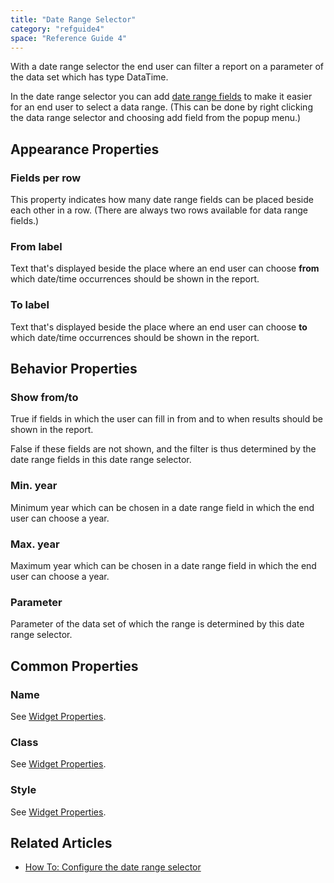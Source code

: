 ```yaml
---
title: "Date Range Selector"
category: "refguide4"
space: "Reference Guide 4"
---
```

With a date range selector the end user can filter a report on a parameter of the data set which has type DataTime.

In the date range selector you can add [date range fields](https://world.mendix.com/display/refguide3/Date+Range+Field) to make it easier for an end user to select a data range. (This can be done by right clicking the data range selector and choosing add field from the popup menu.)

## Appearance Properties

### Fields per row

This property indicates how many date range fields can be placed beside each other in a row. (There are always two rows available for data range fields.)

### From label

Text that's displayed beside the place where an end user can choose **from** which date/time occurrences should be shown in the report.

### To label

Text that's displayed beside the place where an end user can choose **to** which date/time occurrences should be shown in the report.

## Behavior Properties

### Show from/to

True if fields in which the user can fill in from and to when results should be shown in the report.

False if these fields are not shown, and the filter is thus determined by the date range fields in this date range selector.

### Min. year

Minimum year which can be chosen in a date range field in which the end user can choose a year.

### Max. year

Maximum year which can be chosen in a date range field in which the end user can choose a year.

### Parameter

Parameter of the data set of which the range is determined by this date range selector.

## Common Properties

### Name

See [Widget Properties](https://world.mendix.com/display/refguide3/Widget+Properties#WidgetProperties-CommonProperties).

### Class

See [Widget Properties](https://world.mendix.com/display/refguide3/Widget+Properties#WidgetProperties-CommonProperties).

### Style

See [Widget Properties](https://world.mendix.com/display/refguide3/Widget+Properties#WidgetProperties-CommonProperties).

## Related Articles

*   [How To: Configure the date range selector](https://world.mendix.com/display/howto25/Configure+the+date+range+selector)